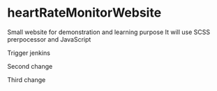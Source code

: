 # heartRateMonitorWebsite
Small website for demonstration and learning purpose 
It will use SCSS prerpocessor and JavaScript

Trigger jenkins

Second change

Third change
